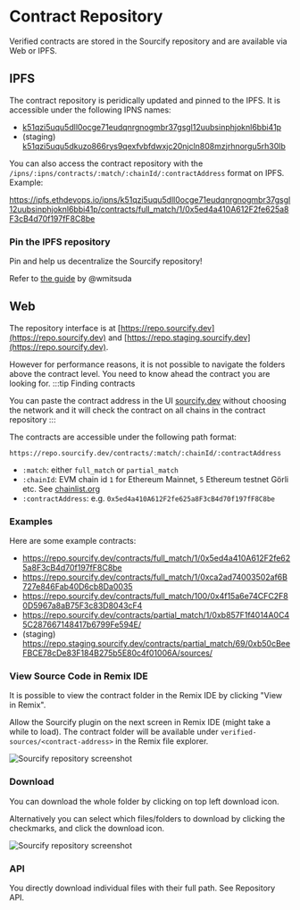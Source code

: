# Contract Repository

Verified contracts are stored in the Sourcify repository and are available via Web or IPFS.

## IPFS

The contract repository is peridically updated and pinned to the IPFS. It is accessible under the following IPNS names:

- [k51qzi5uqu5dll0ocge71eudqnrgnogmbr37gsgl12uubsinphjoknl6bbi41p](https://ipfs.ethdevops.io/ipns/k51qzi5uqu5dll0ocge71eudqnrgnogmbr37gsgl12uubsinphjoknl6bbi41p)
- (staging) [k51qzi5uqu5dkuzo866rys9qexfvbfdwxjc20njcln808mzjrhnorgu5rh30lb](https://ipfs.ethdevops.io/ipns/k51qzi5uqu5dkuzo866rys9qexfvbfdwxjc20njcln808mzjrhnorgu5rh30lb)

You can also access the contract repository with the `/ipns/:ipns/contracts/:match/:chainId/:contractAddress` format on IPFS. Example:

https://ipfs.ethdevops.io/ipns/k51qzi5uqu5dll0ocge71eudqnrgnogmbr37gsgl12uubsinphjoknl6bbi41p/contracts/full_match/1/0x5ed4a410A612F2fe625a8F3cB4d70f197fF8C8be

### Pin the IPFS repository

Pin and help us decentralize the Sourcify repository!

Refer to [the guide](https://github.com/wmitsuda/otterscan/blob/develop/docs/ipfs.md#pinning-sourcify-locally) by @wmitsuda

## Web

The repository interface is at [https://repo.sourcify.dev](https://repo.sourcify.dev) and [https://repo.staging.sourcify.dev](https://repo.sourcify.dev).

However for performance reasons, it is not possible to navigate the folders above the contract level. You need to know ahead the contract you are looking for.
:::tip Finding contracts

You can paste the contract address in the UI [sourcify.dev](https://sourcify.dev) without choosing the network and it will check the contract on all chains in the contract repository
:::

The contracts are accessible under the following path format:

```
https://repo.sourcify.dev/contracts/:match/:chainId/:contractAddress
```

- `:match`: either `full_match` or `partial_match`
- `:chainId`: EVM chain id `1` for Ethereum Mainnet, `5` Ethereum testnet Görli etc. See [chainlist.org](https://chainlist.org)
- `:contractAddress`: e.g. `0x5ed4a410A612F2fe625a8F3cB4d70f197fF8C8be`

### Examples

Here are some example contracts:

- https://repo.sourcify.dev/contracts/full_match/1/0x5ed4a410A612F2fe625a8F3cB4d70f197fF8C8be
- https://repo.sourcify.dev/contracts/full_match/1/0xca2ad74003502af6B727e846Fab40D6cb8Da0035
- https://repo.sourcify.dev/contracts/full_match/100/0x4f15a6e74CFC2F80D5967a8aB75F3c83D8043cF4
- https://repo.sourcify.dev/contracts/partial_match/1/0xb857F1f4014A0C45C287667148417b6799Fe594E/
- (staging) https://repo.staging.sourcify.dev/contracts/partial_match/69/0xb50cBeeFBCE78cDe83F184B275b5E80c4f01006A/sources/

### View Source Code in Remix IDE

It is possible to view the contract folder in the Remix IDE by clicking "View in Remix".

Allow the Sourcify plugin on the next screen in Remix IDE (might take a while to load). The contract folder will be available under `verified-sources/<contract-address>` in the Remix file explorer.

![Sourcify repository screenshot](/img/sourcify-repo.png)

### Download

You can download the whole folder by clicking on top left download icon.

Alternatively you can select which files/folders to download by clicking the checkmarks, and click the download icon.

![Sourcify repository screenshot](/img/sourcify-repo-download.png)

### API

You directly download individual files with their full path. See Repository API.
